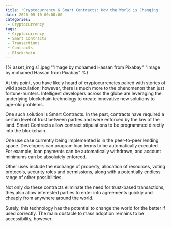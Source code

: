 ```yaml
---
title: 'Cryptocurrency & Smart Contracts: How the World is Changing'
date: 2020-05-10 00:00:00
categories:
 - Cryptocurrency
tags:
 - Cryptocurrency
 - Smart Contracts
 - Transactions
 - Contracts
 - Blockchain
---
```


{% asset_img s1.jpeg '"Image by mohamed Hassan from Pixabay" "Image by mohamed Hassan from Pixabay"'%}

At this point, you have likely heard of cryptocurrencies paired with stories of wild speculation; however, there is much more to the phenomenon than just fortune-hunters. Intelligent developers across the globe are leveraging the underlying blockchain technology to create innovative new solutions to age-old problems.

One such solution is Smart Contracts. In the past, contracts have required a certain level of trust between parties and were enforced by the law of the land. Smart Contracts allow contract stipulations to be programmed directly into the blockchain.

One use case currently being implemented is in the peer-to-peer lending space. Developers can program loan terms to be automatically executed. For example, loan payments can be automatically withdrawn, and account minimums can be absolutely enforced.

Other uses include the exchange of property, allocation of resources, voting protocols, security roles and permissions, along with a potentially endless range of other possibilities.

Not only do these contracts eliminate the need for trust-based transactions, they also allow interested parties to enter into agreements quickly and cheaply from anywhere around the world.

Surely, this technology has the potential to change the world for the better if used correctly. The main obstacle to mass adoption remains to be accessibility, however.
